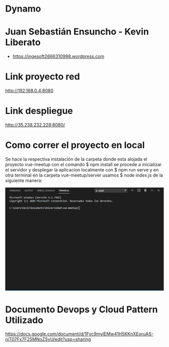 # Dynamo
# Juan Sebastián Ensuncho - Kevin Liberato
- https://ingesoft2666310998.wordpress.com
# Link proyecto red
http://192.168.0.4:8080
# Link despliegue
http://35.238.232.228:8080/

# Como correr el proyecto en local
Se hace la respectiva instalación de la carpeta donde esta alojada el proyecto vue-meetup con el comando $ npm install
se procede a inicializar el servidor y desplegar la aplicacion localmente con $ npm run serve 
y en otra terminal en la carpeta vue-meetup/server usamos $ node index.js de la siguiente manera:

![](run_project.gif)
# Documento Devops y Cloud Pattern Utilizado
https://docs.google.com/document/d/1Fyc9mylEMw41H5KKnXEoruAS-njT07Fx7F25MNoZSyU/edit?usp=sharing
